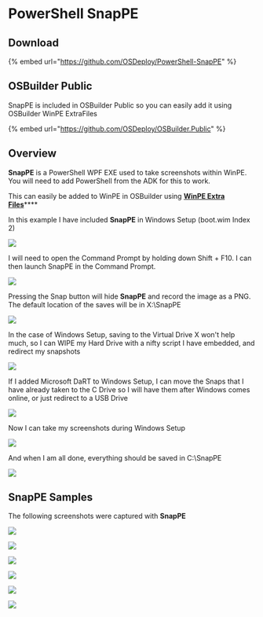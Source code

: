 # PowerShell SnapPE

## **Download**

{% embed url="https://github.com/OSDeploy/PowerShell-SnapPE" %}

## OSBuilder Public

SnapPE is included in OSBuilder Public so you can easily add it using OSBuilder WinPE ExtraFiles

{% embed url="https://github.com/OSDeploy/OSBuilder.Public" %}

## Overview

**SnapPE** is a PowerShell WPF EXE used to take screenshots within WinPE.  You will need to add PowerShell from the ADK for this to work.

This can easily be added to WinPE in OSBuilder using [**WinPE Extra Files**](../osbuilder/docs/functions/osbuild/new-osbuildtask-winpe/winpe-extrafiles.md)\*\*\*\*

In this example I have included **SnapPE** in Windows Setup \(boot.wim Index 2\)

![](../.gitbook/assets/2018-11-02_14-43-28.png)

I will need to open the Command Prompt by holding down Shift + F10.  I can then launch SnapPE in the Command Prompt.

![](../.gitbook/assets/2018-11-02_14-43-54.png)

Pressing the Snap button will hide **SnapPE** and record the image as a PNG.  The default location  of the saves will be in X:\SnapPE

![](../.gitbook/assets/2018-11-02_14-49-29.gif)

In the case of Windows Setup, saving to the Virtual Drive X won't help much, so I can WIPE my Hard Drive with a nifty script I have embedded, and redirect my snapshots

![](../.gitbook/assets/2018-11-02_15-09-35.png)

If I added Microsoft DaRT to Windows Setup, I can move the Snaps that I have already taken to the C Drive so I will have them after Windows comes online, or just redirect to a USB Drive

![](../.gitbook/assets/2018-11-02_15-10-00.png)

Now I can take my screenshots during Windows Setup

![](../.gitbook/assets/2018-11-02_15-13-44.gif)

And when I am all done, everything should be saved in C:\SnapPE

![](../.gitbook/assets/2018-11-02_15-21-48.png)

## SnapPE Samples

The following screenshots were captured with **SnapPE**

![](../.gitbook/assets/20181102_151027.png)

![](../.gitbook/assets/20181102_151031.png)

![](../.gitbook/assets/20181102_151104.png)

![](../.gitbook/assets/20181102_151108.png)

![](../.gitbook/assets/20181102_151114.png)

![](../.gitbook/assets/20181102_151118.png)



